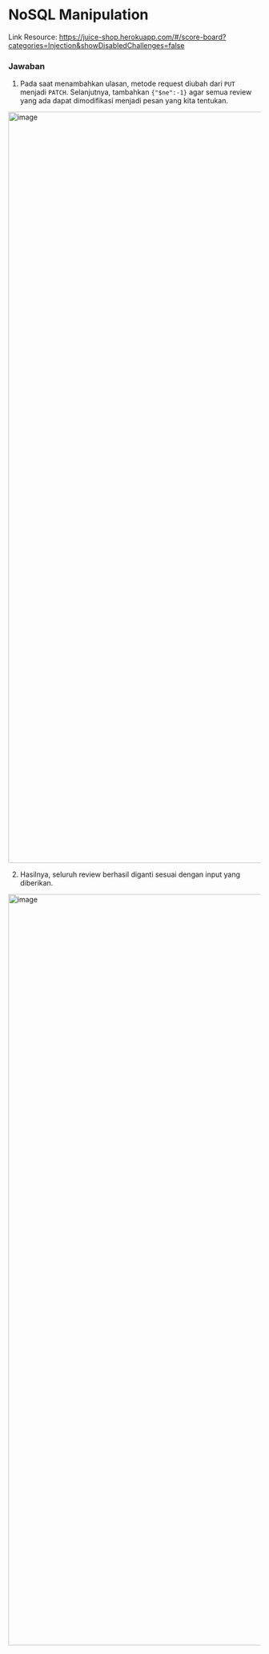 # NoSQL Manipulation

Link Resource: https://juice-shop.herokuapp.com/#/score-board?categories=Injection&showDisabledChallenges=false

### Jawaban

1. Pada saat menambahkan ulasan, metode request diubah dari `PUT` menjadi `PATCH`. Selanjutnya, tambahkan `{"$ne":-1}` agar semua review yang ada dapat dimodifikasi menjadi pesan yang kita tentukan.
<img width="1500" alt="image" src="https://github.com/user-attachments/assets/2da64aeb-02d9-4bb4-babf-4a8400f38e15" />

2. Hasilnya, seluruh review berhasil diganti sesuai dengan input yang diberikan.
<img width="1500" alt="image" src="https://github.com/user-attachments/assets/26ed31ea-a46b-4232-9029-750f6d027fb0" />